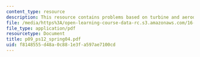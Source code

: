 ```yaml
---
content_type: resource
description: This resource contains problems based on turbine and aerodynamic performance.
file: /media/https%3A/open-learning-course-data-rc.s3.amazonaws.com/16-01-unified-engineering-i-ii-iii-iv-fall-2005-spring-2006/f8148555d48a0c881e3fa597ae7100cd_p09_ps12_spring04.pdf
file_type: application/pdf
resourcetype: Document
title: p09_ps12_spring04.pdf
uid: f8148555-d48a-0c88-1e3f-a597ae7100cd
---
```

